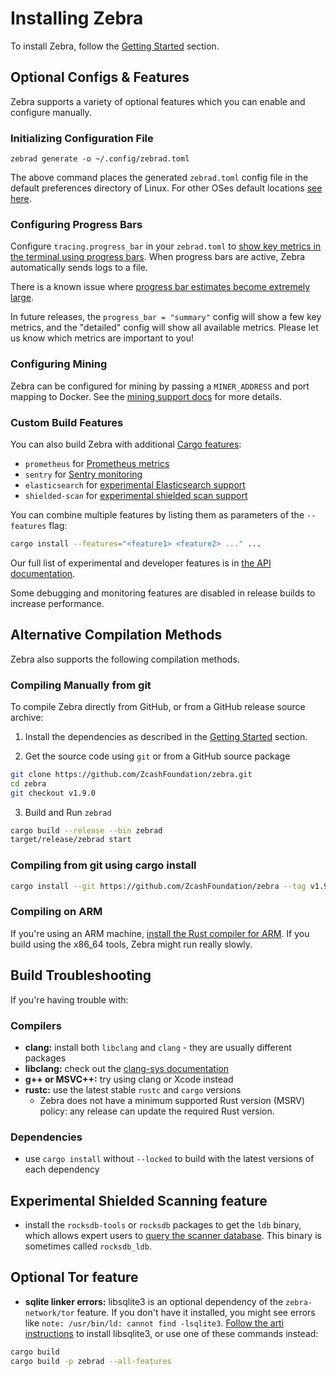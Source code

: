 # Installing Zebra

To install Zebra, follow the [Getting Started](https://zebra.zfnd.org/index.html#getting-started) section.

## Optional Configs & Features

Zebra supports a variety of optional features which you can enable and configure
manually.

### Initializing Configuration File

```console
zebrad generate -o ~/.config/zebrad.toml
```

The above command places the generated `zebrad.toml` config file in the default
preferences directory of Linux. For other OSes default locations [see
here](https://docs.rs/dirs/latest/dirs/fn.preference_dir.html).

### Configuring Progress Bars

Configure `tracing.progress_bar` in your `zebrad.toml` to [show key metrics in
the terminal using progress
bars](https://zfnd.org/experimental-zebra-progress-bars/). When progress bars
are active, Zebra automatically sends logs to a file.

There is a known issue where [progress bar estimates become extremely
large](https://github.com/console-rs/indicatif/issues/556).

In future releases, the `progress_bar = "summary"` config will show a few key
metrics, and the "detailed" config will show all available metrics. Please let
us know which metrics are important to you!

### Configuring Mining

Zebra can be configured for mining by passing a `MINER_ADDRESS` and port mapping
to Docker. See the [mining support
docs](https://zebra.zfnd.org/user/mining-docker.html) for more details.

### Custom Build Features

You can also build Zebra with additional [Cargo
features](https://doc.rust-lang.org/cargo/reference/features.html#command-line-feature-options):

- `prometheus` for [Prometheus metrics](https://zebra.zfnd.org/user/metrics.html)
- `sentry` for [Sentry monitoring](https://zebra.zfnd.org/user/tracing.html#sentry-production-monitoring)
- `elasticsearch` for [experimental Elasticsearch support](https://zebra.zfnd.org/user/elasticsearch.html)
- `shielded-scan` for [experimental shielded scan support](https://zebra.zfnd.org/user/shielded-scan.html)

You can combine multiple features by listing them as parameters of the
`--features` flag:

```sh
cargo install --features="<feature1> <feature2> ..." ...
```

Our full list of experimental and developer features is in [the API
documentation](https://docs.rs/zebrad/latest/zebrad/index.html#zebra-feature-flags).

Some debugging and monitoring features are disabled in release builds to
increase performance.

## Alternative Compilation Methods

Zebra also supports the following compilation methods.

### Compiling Manually from git

To compile Zebra directly from GitHub, or from a GitHub release source archive:

1. Install the dependencies as described in the [Getting
   Started](https://zebra.zfnd.org/index.html#getting-started) section.

2. Get the source code using `git` or from a GitHub source package

```sh
git clone https://github.com/ZcashFoundation/zebra.git
cd zebra
git checkout v1.9.0
```

3. Build and Run `zebrad`

```sh
cargo build --release --bin zebrad
target/release/zebrad start
```

### Compiling from git using cargo install

```sh
cargo install --git https://github.com/ZcashFoundation/zebra --tag v1.9.0 zebrad
```

### Compiling on ARM

If you're using an ARM machine, [install the Rust compiler for
ARM](https://rust-lang.github.io/rustup/installation/other.html). If you build
using the x86_64 tools, Zebra might run really slowly.

## Build Troubleshooting

If you're having trouble with:

### Compilers

- **clang:** install both `libclang` and `clang` - they are usually different packages
- **libclang:** check out the [clang-sys documentation](https://github.com/KyleMayes/clang-sys#dependencies)
- **g++ or MSVC++:** try using clang or Xcode instead
- **rustc:** use the latest stable `rustc` and `cargo` versions
  - Zebra does not have a minimum supported Rust version (MSRV) policy: any release can update the required Rust version.

### Dependencies

- use `cargo install` without `--locked` to build with the latest versions of each dependency

## Experimental Shielded Scanning feature

- install the `rocksdb-tools` or `rocksdb` packages to get the `ldb` binary, which allows expert users to
  [query the scanner database](https://zebra.zfnd.org/user/shielded-scan.html). This binary is sometimes called `rocksdb_ldb`.

## Optional Tor feature

- **sqlite linker errors:** libsqlite3 is an optional dependency of the `zebra-network/tor` feature.
  If you don't have it installed, you might see errors like `note: /usr/bin/ld: cannot find -lsqlite3`.
  [Follow the arti instructions](https://gitlab.torproject.org/tpo/core/arti/-/blob/main/CONTRIBUTING.md#setting-up-your-development-environment)
  to install libsqlite3, or use one of these commands instead:

```sh
cargo build
cargo build -p zebrad --all-features
```

